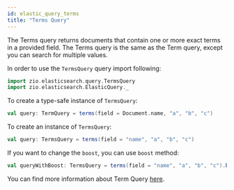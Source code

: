 ```yaml
---
id: elastic_query_terms
title: "Terms Query"
---
```


The Terms query returns documents that contain one or more exact terms in a provided field.
The Terms query is the same as the Term query, except you can search for multiple values.

In order to use the `TermsQuery` query import following:
```scala
import zio.elasticsearch.query.TermsQuery
import zio.elasticsearch.ElasticQuery._
```

To create a type-safe instance of `TermsQuery`:
```scala
val query: TermQuery = terms(field = Document.name, "a", "b", "c")
```

To create an instance of `TermsQuery`:
```scala
val query: TermsQuery = terms(field = "name", "a", "b", "c")
```

If you want to change the `boost`, you can use `boost` method:
```scala
val queryWithBoost: TermsQuery = terms(field = "name", "a", "b", "c").boost(2.0)
```

You can find more information about Term Query [here](https://www.elastic.co/guide/en/elasticsearch/reference/7.17/query-dsl-terms-query.html).
